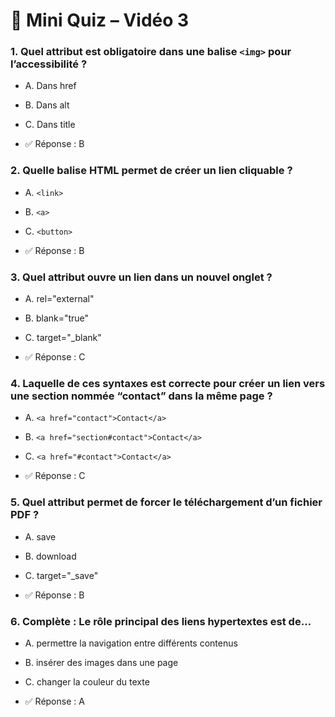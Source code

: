 # 🧠 Mini Quiz – Vidéo 3

### 1. Quel attribut est obligatoire dans une balise `<img>` pour l’accessibilité ?
* A. Dans href
* B. Dans alt
* C. Dans title

* ✅ Réponse : B

### 2. Quelle balise HTML permet de créer un lien cliquable ?
* A. `<link>`
* B. `<a>`
* C. `<button>`

* ✅ Réponse : B

### 3. Quel attribut ouvre un lien dans un nouvel onglet ?
* A. rel="external"
* B. blank="true"
* C. target="_blank"

* ✅ Réponse : C

### 4. Laquelle de ces syntaxes est correcte pour créer un lien vers une section nommée “contact” dans la même page ?
* A. `<a href="contact">Contact</a>`
* B. `<a href="section#contact">Contact</a>`
* C. `<a href="#contact">Contact</a>`

* ✅ Réponse : C

### 5. Quel attribut permet de forcer le téléchargement d’un fichier PDF ?
* A. save
* B. download
* C. target="_save"

* ✅ Réponse : B

### 6. Complète : Le rôle principal des liens hypertextes est de…
* A. permettre la navigation entre différents contenus
* B.  insérer des images dans une page
* C. changer la couleur du texte

* ✅ Réponse : A